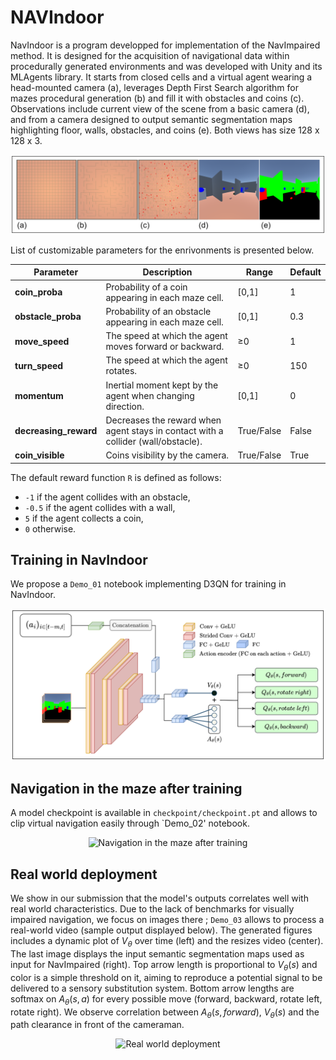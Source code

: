 # NAVIndoor

NavIndoor is a program developped for implementation of the NavImpaired method. It is designed for the acquisition of navigational data within procedurally generated environments and was developed with Unity and its MLAgents library. It starts from closed cells and a virtual agent wearing a head-mounted camera (a), leverages Depth First Search algorithm for mazes procedural generation (b) and fill it with obstacles and coins (c). Observations include current view of the scene from a basic camera (d), and from a camera designed to output semantic segmentation maps highlighting floor, walls, obstacles, and coins (e). Both views has size 128 x 128 x 3.

<div align="center">
  <img src="https://github.com/PaperID1776/NAVIndoor/blob/main/images/maze_gen.png" alt="Navigation in the maze after training">
</div>


List of customizable parameters for the enrivonments is presented below.



| Parameter            | Description                                                              | Range            | Default |
|----------------------|--------------------------------------------------------------------------|------------------|---------|
| **coin_proba**       | Probability of a coin appearing in each maze cell.                       | [0,1]          | 1       |
| **obstacle_proba**   | Probability of an obstacle appearing in each maze cell.                  | [0,1]           | 0.3     |
| **move_speed**       | The speed at which the agent moves forward or backward.                  | ≥0 | 1       |
| **turn_speed**       | The speed at which the agent rotates.                                    | ≥0               | 150     |
| **momentum**         | Inertial moment kept by the agent when changing direction.               | [0,1]           | 0       |
| **decreasing_reward**| Decreases the reward when agent stays in contact with a collider (wall/obstacle). | True/False       | False   |
| **coin_visible**     | Coins visibility by the camera.                                         | True/False       | True    |


The default reward function `R` is defined as follows:
- `-1` if the agent collides with an obstacle,
- `-0.5` if the agent collides with a wall,
- `5` if the agent collects a coin,
- `0` otherwise.


## Training in NavIndoor

We propose a `Demo_01` notebook implementing D3QN for training in NavIndoor.

<div align="center">
  <img src="https://github.com/PaperID1776/NAVIndoor/blob/main/images/arch.png" alt="Navigation in the maze after training">
</div>


## Navigation in the maze after training

A model checkpoint is available in `checkpoint/checkpoint.pt` and allows to clip virtual navigation easily through `Demo_02' notebook.

<div align="center">
  <img src="https://github.com/PaperID1776/NAVIndoor/blob/main/images/explore.gif" alt="Navigation in the maze after training">
</div>

## Real world deployment

We show in our submission that the model's outputs correlates well with real world characteristics. Due to the lack of benchmarks for visually impaired navigation, we focus on images there ; `Demo_03` allows to process a real-world video (sample output displayed below). The generated figures includes a dynamic plot of $V_{\theta}$ over time (left) and the resizes video (center). The last image displays the input semantic segmentation maps used as input for NavImpaired (right). Top arrow length is proportional to $V_{\theta}(s)$ and color is a simple threshold on it, aiming to reproduce a potential signal to be delivered to a sensory substitution system. Bottom arrow lengths are softmax on $A_{\theta}(s,a)$ for every possible move (forward, backward, rotate left, rotate right). We observe correlation between  $A_{\theta}(s,forward)$, $V_{\theta}(s)$ and the path clearance in front of the cameraman.

<div align="center">
  <img src="https://github.com/PaperID1776/NAVIndoor/blob/main/video_processing/output_sample.gif" alt="Real world deployment">
</div>
